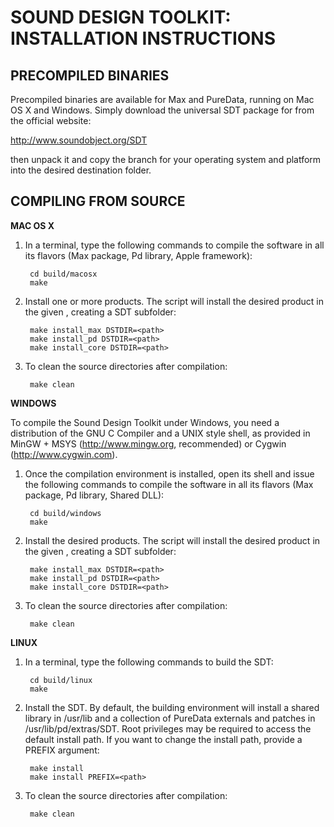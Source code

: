 SOUND DESIGN TOOLKIT: INSTALLATION INSTRUCTIONS
===============================================

PRECOMPILED BINARIES
--------------------

Precompiled binaries are available for Max and PureData, running on Mac OS X and Windows.
Simply download the universal SDT package for from the official website:

http://www.soundobject.org/SDT

then unpack it and copy the branch for your operating system and platform into the desired
destination folder.

COMPILING FROM SOURCE
---------------------

**MAC OS X**

1. In a terminal, type the following commands to compile the software in all its flavors
(Max package, Pd library, Apple framework):

        cd build/macosx
        make

2. Install one or more products. The script will install the desired product in the given
<path>, creating a SDT subfolder:

        make install_max DSTDIR=<path>
        make install_pd DSTDIR=<path>
        make install_core DSTDIR=<path>

3. To clean the source directories after compilation:

        make clean
	
**WINDOWS**

To compile the Sound Design Toolkit under Windows, you need a distribution of the
GNU C Compiler and a UNIX style shell, as provided in MinGW + MSYS 
(http://www.mingw.org, recommended) or Cygwin (http://www.cygwin.com).

1. Once the compilation environment is installed, open its shell and issue the following
commands to compile the software in all its flavors (Max package, Pd library, Shared DLL):

        cd build/windows
        make

2. Install the desired products. The script will install the desired product in the given
<path>, creating a SDT subfolder:

        make install_max DSTDIR=<path>
        make install_pd DSTDIR=<path>
        make install_core DSTDIR=<path>

3. To clean the source directories after compilation:

        make clean
	
**LINUX**

1. In a terminal, type the following commands to build the SDT:

        cd build/linux
        make
        
2. Install the SDT. By default, the building environment will install a shared library in
/usr/lib and a collection of PureData externals and patches in /usr/lib/pd/extras/SDT.
Root privileges may be required to access the default install path. If you want to change
the install path, provide a PREFIX argument:
        
        make install
        make install PREFIX=<path>
	
3. To clean the source directories after compilation:

        make clean